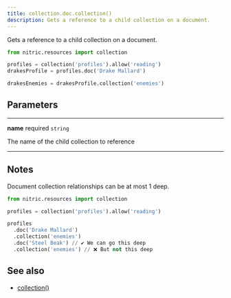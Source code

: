 ```yaml
---
title: collection.doc.collection()
description: Gets a reference to a child collection on a document.
---
```


Gets a reference to a child collection on a document.

```python
from nitric.resources import collection

profiles = collection('profiles').allow('reading')
drakesProfile = profiles.doc('Drake Mallard')

drakesEnemies = drakesProfile.collection('enemies')
```

## Parameters

---

**name** required `string`

The name of the child collection to reference

---

## Notes

Document collection relationships can be at most 1 deep.

```python
from nitric.resources import collection

profiles = collection('profiles').allow('reading')

profiles
  .doc('Drake Mallard')
  .collection('enemies')
  .doc('Steel Beak') // ✔️ We can go this deep
  .collection('enemies') // ❌ But not this deep
```

## See also

- [collection()](./collection.md)
